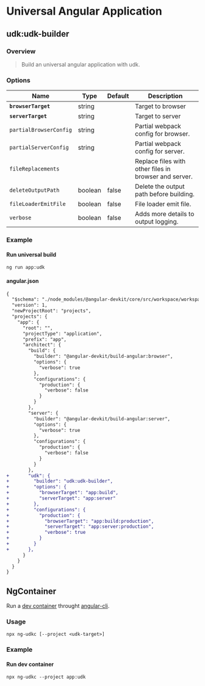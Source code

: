 # Universal Angular Application

## udk:udk-builder

### Overview

> Build an universal angular application with udk.

### Options

| Name | Type | Default | Description |
|------|------|---------|-------------|
| **`browserTarget`** | string | | Target to browser |
| **`serverTarget`** | string | | Target to server |
| `partialBrowserConfig` | string | | Partial webpack config for browser. |
| `partialServerConfig` | string | | Partial webpack config for server. |
| `fileReplacements` | | | Replace files with other files in browser and server. |
| `deleteOutputPath` | boolean | false | Delete the output path before building. |
| `fileLoaderEmitFile` | boolean | false | File loader emit file. |
| `verbose` | boolean | false | Adds more details to output logging. |

### Example

#### Run universal build

```
ng run app:udk
```

#### angular.json

```diff
{
  "$schema": "./node_modules/@angular-devkit/core/src/workspace/workspace-schema.json",
  "version": 1,
  "newProjectRoot": "projects",
  "projects": {
    "app": {
      "root": "",
      "projectType": "application",
      "prefix": "app",
      "architect": {
        "build": {
          "builder": "@angular-devkit/build-angular:browser",
          "options": {
            "verbose": true
          },
          "configurations": {
            "production": {
              "verbose": false
            }
          }
        },
        "server": {
          "builder": "@angular-devkit/build-angular:server",
          "options": {
            "verbose": true
          },
          "configurations": {
            "production": {
              "verbose": false
            }
          }
        },
+       "udk": {
+         "builder": "udk:udk-builder",
+         "options": {
+           "browserTarget": "app:build",
+           "serverTarget": "app:server"
+         },
+         "configurations": {
+           "production": {
+             "browserTarget": "app:build:production",
+             "serverTarget": "app:server:production",
+             "verbose": true
+           }
+         }
+       },
      }
    }
  }
}

```

## NgContainer

Run a [dev container](../docs/dev-container.md) throught [angular-cli](https://github.com/angular/angular-cli/).

### Usage

```shell
npx ng-udkc [--project <udk-target>]
```

### Example

#### Run dev container

```shell
npx ng-udkc --project app:udk
```
